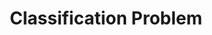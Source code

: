 ---
layout: post
is_post: on
post_url : "https://hackmd.io/@machine-learning/HyO5zvWLI"
title:  "Classification Problem"
keywords: ""
categories: [machine-learning]
tags: [Coursera, Notes, Classification-Problem, Binary-Classification, Multi-Class-Classification,Logistic-Regression, Gradient-Descent]
icon: fas fa-book
---